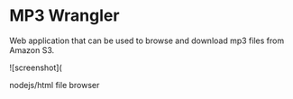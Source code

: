 MP3 Wrangler
============

Web application that can be used to browse and download mp3 files from Amazon S3.

![screenshot](

nodejs/html file browser

